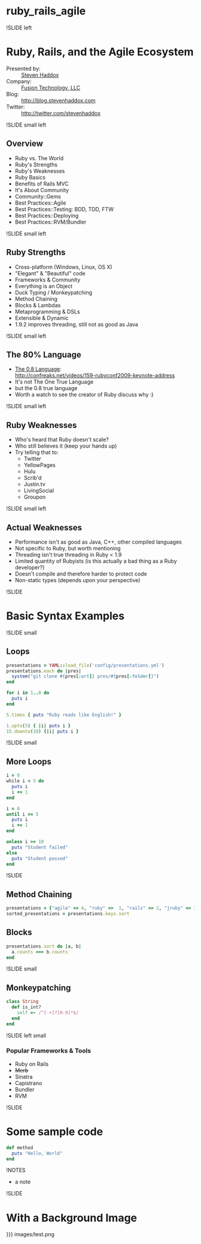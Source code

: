 # ruby_rails_agile

!SLIDE left

# Ruby, Rails, and the Agile Ecosystem

<dl>
  <dt>Presented by:</dt>
    <dd><a href="http://stevenhaddox.com">Steven Haddox</a></dd>
  <dt>Company:</dt>
    <dd><a href="http://blackoakweb.com">Fusion Technology, LLC</a></dd>
  <dt>Blog:</dt>
    <dd><a href="http://blog.stevenhaddox.com">http://blog.stevenhaddox.com</a></dd>
  <dt>Twitter:</dt>
    <dd><a href="http://twitter.com/stevenhaddox">http://twitter.com/stevenhaddox</a></dd>
</dl>

!SLIDE small left

## Overview

* Ruby vs. The World
* Ruby's Strengths
* Ruby's Weaknesses
* Ruby Basics
* Benefits of Rails MVC
* It's About Community
* Community::Gems
* Best Practices::Agile
* Best Practices::Testing: BDD, TDD, FTW
* Best Practices::Deploying
* Best Practices::RVM/Bundler

!SLIDE small left

## Ruby Strengths

* Cross-platform (Windows, Linux, OS X)
* "Elegant" &amp; "Beautiful" code
* Frameworks &amp; Community
* Everything is an Object
* Duck Typing / Monkeypatching
* Method Chaining
* Blocks &amp; Lambdas
* Metaprogramming &amp; DSLs
* Extensible &amp; Dynamic
* 1.9.2 improves threading, still not as good as Java

!SLIDE small left

## The 80% Language

* [The 0.8 Language](http://confreaks.net/videos/159-rubyconf2009-keynote-address):  
  http://confreaks.net/videos/159-rubyconf2009-keynote-address
* It's not The One True Language
* but the 0.8 true language
* Worth a watch to see the creator of Ruby discuss why :)


!SLIDE small left

## Ruby Weaknesses

* Who's heard that Ruby doesn't scale?
* Who still believes it (keep your hands up)
* Try telling that to:
  * Twitter
  * YellowPages
  * Hulu
  * Scrib'd
  * Justin.tv
  * LivingSocial
  * Groupon

!SLIDE small left

## Actual Weaknesses

* Performance isn't as good as Java, C++, other compiled languages
* Not specific to Ruby, but worth mentioning
* Threading isn't true threading in Ruby &lt; 1.9
* Limited quantity of Rubyists (is this actually a bad thing as a Ruby developer?)
* Doesn't compile and therefore harder to protect code
* Non-static types (depends upon your perspective)

!SLIDE

# Basic Syntax Examples

!SLIDE small

## Loops

``` ruby
presentations = YAML::load_file('config/presentations.yml')
presentations.each do |pres|
  system("git clone #{pres[:url]} pres/#{pres[:folder]}")
end

for i in 1..8 do
  puts i
end

5.times { puts "Ruby reads like English!" }

1.upto(5) { |i| puts i }
15.downto(10) {|i| puts i }
```

!SLIDE small

## More Loops

``` ruby
i = 0
while i < 5 do
  puts i
  i += 1
end

i = 0
until i == 5
  puts i
  i += 1
end

unless i >= 10
  puts "Student failed"
else
  puts "Student passed"
end
```

!SLIDE

## Method Chaining

``` ruby
presentations = {"agile" => 4, "ruby" =>  1, "rails" => 2, "jruby" => 3}
sorted_presentations = presentations.keys.sort
```

## Blocks

``` ruby
presentations.sort do |a, b|
  a.counts <=> b.counts
end
```

!SLIDE small

## Monkeypatching

``` ruby
class String
  def is_int?
    self =~ /^[-+]?[0-9]*$/
  end
end
```

!SLIDE left small

### Popular Frameworks &amp; Tools

* Ruby on Rails
* <strike>Merb</strike>
* Sinatra
* Capistrano
* Bundler
* RVM





!SLIDE

# Some sample code

``` ruby
def method
  puts "Hello, World"
end
```

!NOTES

 * a note

!SLIDE

# With a Background Image

}}} images/test.png
